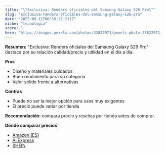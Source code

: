 ```yaml
---
title: "\"Exclusiva: Renders oficiales del Samsung Galaxy S26 Pro\""
slug: "exclusiva-renders-oficiales-del-samsung-galaxy-s26-pro"
date: "2025-09-11T06:50:27.211Z"
niche: "tecnologia"
score: 1
hero: "https://images.pexels.com/photos/33822971/pexels-photo-33822971.jpeg?auto=compress&cs=tinysrgb&fit=crop&h=627&w=1200&auto=compress&cs=tinysrgb&w=1200&h=675&fit=crop"
---
```


**Resumen:** "Exclusiva: Renders oficiales del Samsung Galaxy S26 Pro" destaca por su relación calidad/precio y utilidad en el día a día.

**Pros**
- Diseño y materiales cuidados
- Buen rendimiento para su categoría
- Valor sólido frente a alternativas

**Contras**
- Puede no ser la mejor opción para usos muy exigentes
- El precio puede variar por tienda

**Recomendación:** compara precio y reseñas por tienda antes de comprar.

**Dónde comparar precios**
- [Amazon (ES)](https://www.amazon.es/s?k=%22Exclusiva%3A%20Renders%20oficiales%20del%20Samsung%20Galaxy%20S26%20Pro%22&tag=teknovashop25-21)
- [AliExpress](https://www.aliexpress.com/wholesale?SearchText=%22Exclusiva%3A%20Renders%20oficiales%20del%20Samsung%20Galaxy%20S26%20Pro%22)
- [SHEIN](https://www.shein.com/pdsearch/%22Exclusiva%3A%20Renders%20oficiales%20del%20Samsung%20Galaxy%20S26%20Pro%22)